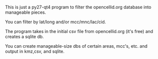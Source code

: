 This is just a py27-qt4 program to filter the opencellid.org database into manageable pieces.

You can filter by lat/long and/or mcc/mnc/lac/cid.

The program takes in the initial csv file from opencellid.org (it's free) and creates a sqlite db.

You can create manageable-size dbs of certain areas, mcc's, etc. and output in kmz,csv, and sqlite.